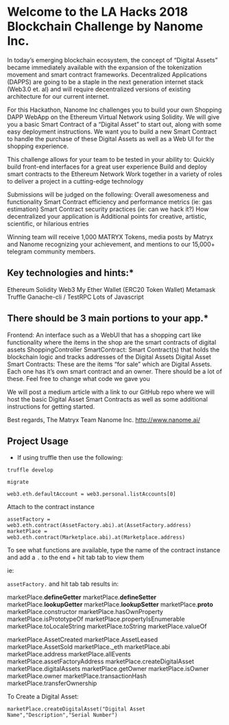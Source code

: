 

# Welcome to the LA Hacks 2018 Blockchain Challenge by Nanome Inc.

In today’s emerging blockchain ecosystem, the concept of “Digital Assets” became immediately available with the expansion of the tokenization movement and smart contract frameworks. Decentralized Applications (DAPPS) are going to be a staple in the next generation internet stack (Web3.0 et. al) and will require decentralized versions of existing architecture for our current internet.

For this Hackathon, Nanome Inc challenges you to build your own Shopping DAPP WebApp on the Ethereum Virtual Network using Solidity. We will give you a basic Smart Contract of a “Digital Asset” to start out, along with some easy deployment instructions. We want you to build a new Smart Contract to handle the purchase of these Digital Assets as well as a Web UI for the shopping experience.

This challenge allows for your team to be tested in your ability to:
Quickly build front-end interfaces for a great user experience
Build and deploy smart contracts to the Ethereum Network
Work together in a variety of roles to deliver a project in a cutting-edge technology

Submissions will be judged on the following:
Overall awesomeness and functionality
Smart Contract efficiency and performance metrics (ie: gas estimation)
Smart Contract security practices (ie: can we hack it?)
How decentralized your application is
Additional points for creative, artistic, scientific, or hilarious entries

Winning team will receive 1,000 MATRYX Tokens, media posts by Matryx and Nanome recognizing your achievement, and mentions to our 15,000+ telegram community members.

## Key technologies and hints:*
Ethereum Solidity
Web3
My Ether Wallet (ERC20 Token Wallet)
Metamask
Truffle
Ganache-cli / TestRPC
Lots of Javascript

## There should be 3 main portions to your app.*
Frontend: An interface such as a WebUI that has a shopping cart like functionality where the items in the shop are the smart contracts of digital assets
ShoppingController SmartContract: Smart Contract(s) that holds the blockchain logic and tracks addresses of the Digital Assets
Digital Asset Smart Contracts: These are the items “for sale” which are Digital Assets. Each one has it’s own smart contract and an owner. There should be a lot of these. Feel free to change what code we gave you

We will post a medium article with a link to our GitHub repo where we will host the basic Digital Asset Smart Contracts as well as some additional instructions for getting started.

Best regards,
The Matryx Team
Nanome Inc.
http://www.nanome.ai/ 


## Project Usage

* If using truffle then use the following:

```
truffle develop
```

```
migrate
```


```
web3.eth.defaultAccount = web3.personal.listAccounts[0]
```

Attach to the contract instance
```
assetFactory = web3.eth.contract(AssetFactory.abi).at(AssetFactory.address)
marketPlace = web3.eth.contract(Marketplace.abi).at(Marketplace.address)
```

To see what functions are available, type the name of the contract instance and add a `.` to the end + hit tab tab to view them

ie:

```assetFactory.``` and hit tab tab results in:


marketPlace.__defineGetter__      marketPlace.__defineSetter__      marketPlace.__lookupGetter__      marketPlace.__lookupSetter__      marketPlace.__proto__             marketPlace.constructor
marketPlace.hasOwnProperty        marketPlace.isPrototypeOf         marketPlace.propertyIsEnumerable  marketPlace.toLocaleString        marketPlace.toString              marketPlace.valueOf

marketPlace.AssetCreated          marketPlace.AssetLeased           marketPlace.AssetSold             marketPlace._eth                  marketPlace.abi                   marketPlace.address
marketPlace.allEvents             marketPlace.assetFactoryAddress   marketPlace.createDigitalAsset    marketPlace.digitalAssets         marketPlace.getOwner              marketPlace.isOwner
marketPlace.owner                 marketPlace.transactionHash       marketPlace.transferOwnership     


To Create a Digital Asset:

```
marketPlace.createDigitalAsset("Digital Asset Name","Description","Serial Number")
```




